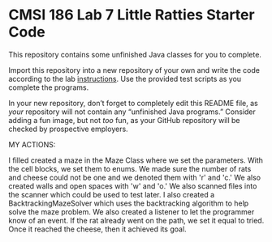# CMSI 186 Lab 7 Little Ratties Starter Code

This repository contains some unfinished Java classes for you to complete.

Import this repository into a new repository of your own and write the code according to the lab [instructions](https://cs.lmu.edu/~ray/classes/plab/lab/7/). Use the provided test scripts as you complete the programs.

In your new repository, don’t forget to completely edit this README file, as _your_ repository will not contain any “unfinished Java programs.” Consider adding a fun image, but not _too_ fun, as your GitHub repository will be checked by prospective employers.

MY ACTIONS:

I filled created a maze in the Maze Class where we set the parameters. With the cell blocks, we set them to enums. We made sure the number of rats and cheese could not be one and we denoted them with 'r' and 'c.' We also created walls and open spaces with 'w' and 'o.' We also scanned files into the scanner which could be used to test later. I also created a BacktrackingMazeSolver which uses the backtracking algorithm to help solve the maze problem. We also created a listener to let the programmer know of an event. If the rat already went on the path, we set it equal to tried. Once it reached the cheese, then it achieved its goal. 
